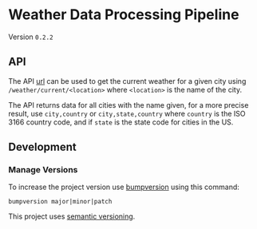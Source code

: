 # Weather Data Processing Pipeline

Version `0.2.2`

## API

The API [url](https://weather-api-724625757672.europe-west1.run.app) can be used to get the current weather for a given city using `/weather/current/<location>` where `<location>` is the name of the city.

The API returns data for all cities with the name given, for a more precise result, use `city,country` or `city,state,country` where `country` is the ISO 3166 country code, and if `state` is the state code for cities in the US.

## Development

### Manage Versions

To increase the project version use [bumpversion](https://pypi.org/project/bump2version/) using this command:

```
bumpversion major|minor|patch
```

This project uses [semantic versioning](https://semver.org/).